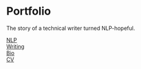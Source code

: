 # Portfolio 

The story of a technical writer turned NLP-hopeful.

[NLP](/work/nlp)
<br>[Writing](/work/writing)
<br>[Bio](/work/bio)
<br>[CV](/work/cv)